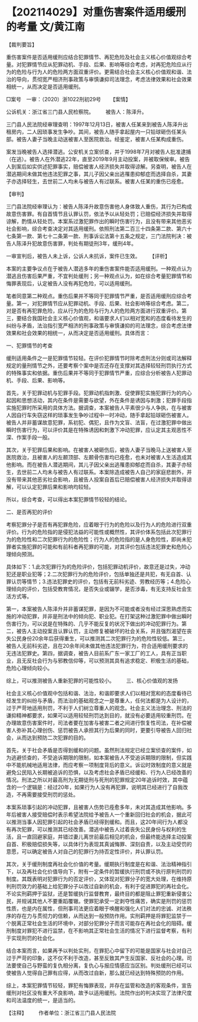 # 【202114029】对重伤害案件适用缓刑的考量 文/黄江南

【裁判要旨】

重伤害案件是否适用缓刑应结合犯罪情节、再犯危险及社会主义核心价值观综合考量。对犯罪情节应从犯罪动机、手段、后果、影响等综合考虑，对再犯危险应从行为的危险与行为人的危险两方面双重评价。更需结合社会主义核心价值观和谐、法治的导向，贯彻宽严相济刑事政策与审慎谦抑司法理念，考虑法律效果和社会效果相统一，从而决定是否适用缓刑。

□案号　一审：（2020）浙1022刑初29号 　　【案情】

公诉机关：浙江省三门县人民检察院。 　　被告人：陈泽升。

三门县人民法院经审理查明：1997年12月13日，被害人任某来到被告人陈泽升出租房内，二人因琐事发生争吵。其间，被告人随手拿起屋内一只铅球砸伤任某头部。被告人妻子当晚主动送被害人至医院救治。经鉴定，被害人任某构成重伤。

案发当晚被告人选择潜逃。公安机关立案侦查，并于1998年7月对被告人批准逮捕（在逃）。被告人在外潜逃22年，直至2019年9月主动投案，并被取保候审。被告人到案后如实供述犯罪事实，赔偿被害人经济损失并取得谅解。另查明，被告人在潜逃期间未做其他违法犯罪之事，其儿子因父亲出逃罹患抑郁症而选择自杀，其妻子亦选择轻生，去世前二人均未与被告人有过联系。被害人任某的重伤已痊愈。

【审判】

三门县法院经审理认为：被告人陈泽升故意伤害他人身体致人重伤，其行为已构成故意伤害罪。有自首情节且认罪认罚，依法予以从轻处罚；已赔偿经济损失并取得谅解，酌情从轻处罚。本案系过激犯罪作出的瞬时伤害行为，且没有带来其他恶劣社会影响，综合考查决定对其适用缓刑。依照刑法第二百三十四条第二款、第六十七条第一款、第七十二条第一款、刑事诉讼法第十五条之规定，三门法院判决：被告人陈泽升犯故意伤害罪，判处有期徒刑3年，缓刑4年。

一审宣判后，被告人未上诉，公诉人未抗诉，案件已生效。 　　【评析】

本案的主要争议点在于被告人潜逃多年的重伤害案件能否适用缓刑。一种观点认为潜逃且伤害后果严重，不宜判处缓刑；另一种观点认为，如在综合考量犯罪情节和悔罪表现后，认定被告人没有再犯危险，可以适用缓刑。

笔者同意第二种观点。重伤后果并不等同于犯罪情节严重，是否适用缓刑应综合考量。第一，对犯罪情节应从犯罪动机、手段、后果、社会影响等综合考虑。第二，对是否有再犯罪危险，应从行为的危险与行为人的危险两方面进行双重评价。第三，要结合我国社会主义核心价值观，和谐要求人们以相对宽和的态度看待发生的纠纷与矛盾，法治指引宽严相济的刑事政策与审慎谦抑的司法理念，综合考虑法律效果和社会效果的相统一，从而决定是否适用缓刑。具体而言：

一、犯罪情节的考查

缓刑适用条件之一是犯罪情节较轻。在评价犯罪情节时除考虑刑法分则或司法解释规定的量刑情节之外，还要考察个案中是否还存在支撑对其选择较轻刑罚执行方式的特殊事实和依据。重伤后果并不等同于犯罪情节严重，应综合分析被告人犯罪动机、手段、后果、影响等。

首先，关于犯罪动机与犯罪手段。犯罪动机指刺激、促使罪犯实施犯罪行为的内心起因和思想活动，其内在条件是需要与欲望，外在条件是诱因与刺激；犯罪手段指实施犯罪时所采用的具体方法。据调查，本案被告人平素很少与人争执，在与被害人因自行车失窃这样的琐事发生争吵过程中一时冲动，随手拿起铅球砸伤被害人。被告人并非蓄谋故意犯罪，系初犯、偶犯，且作为文盲、法盲，在过激犯罪中做出瞬时伤害行为，可以评价其是在特殊诱因和刺激下冲动犯罪，应认定其主观恶性不深、作案手段一般。

其次，关于犯罪后果和影响。在被害人被砸伤后，被告人妻子当晚马上送被害人至医院救治，且被害人的左颞顶部、左颞骨伤害均已痊愈，也未对被害人生活造成其他影响。而在被告人潜逃期间，其儿子因父亲出逃罹患抑郁症而自杀，其妻子亦轻生，去世前二人均未与被告人有过联系。本案除造成被告人自己的家庭悲剧外，并没有带来其他恶劣社会影响，且被告人投案自首后已赔偿被害人经济损失并取得谅解，可以认定犯罪后果和影响均较轻。

所以，综合考查，可以得出本案犯罪情节较轻的结论。

二、是否再犯的评价

考察犯罪分子是否有再犯罪危险，应着眼于行为的危险以及行为人的危险进行双重评价。行为的危险指的是侵犯法益的可能性或概然性，其评价体系包括此次犯罪行为的危险性和二次犯罪行为的危险性；行为人的危险指的是人身危险性，即尚未犯罪者实施犯罪的可能和有前科者再犯罪的可能，对其评价包括违法犯罪史和危险心理倾向预测。

具体如下：1.此次犯罪行为的危险评价，包括犯罪动机评价，故意还是过失，冲动犯还是职业犯等；2.二次犯罪行为的危险评价，包括单独还是共犯，有无自首、认罪认罚等情节；3.违法犯罪史的评价，包括有无前科劣迹、劳教经历等；4.危险心理倾向的评价，包括受教育情况，是否失业或辍学，是否涉毒，有无支持反社会生活方式等。

第一，本案被告人陈泽升并非蓄谋犯罪，是因为不可能或者没有经过深思熟虑而实施的冲动犯罪，并非是刑法中的倾向犯、职业犯。在打架这种过激犯罪中做出瞬时伤害行为，可以说是在特殊的、几乎不能反复的状况下做出的冲动犯罪行为。第二，被告人主动投案且认罪认罚，主动修复被破坏的社会关系，并且强烈渴望在丧失公民身份20余年后获得重生，可以推测其二次犯罪行为的危险性较低。第三，被告人无前科劣迹，且在20余年间未做其他违法犯罪行为，符合适用缓刑要求的无违法犯罪史。第四，据调查，被告人目前系广东一家工厂的工人，具有正当职业，且无反社会行为与邪教信仰等，可以预测其具有追求稳定、积极生活的基础，危险心理倾向较小。

综上，可以推测被告人重新犯罪的可能性较小。 　　三、核心价值观的发扬

社会主义核心价值观中包括和谐、法治，和谐即要求人们以相对宽和的态度看待已经发生的纠纷与矛盾，而法治的基础观念之一是尊重人，任何法都是为人设计的，过于严苛地适用刑罚，不利于人们树立尊重人的观念。社会主义法治理念、刑法的谦抑精神都要求，如果可以适用较轻刑罚达到目的，就没有必要适用较重刑罚。在办理故意伤害案件时，司法者要在加害与被害二者之间进行恢复性司法，在补偿被害人弥补其心理创伤、惩罚被告人承担其行为后果的同时，更要引导被告人回归社会，从而达到预防二次犯罪的目的。

首先，关于社会矛盾是否得到缓和的问题。虽然刑法规定已经立案侦查的案件，如为逃避侦查的，不受追诉期限的限制，如本案被告人不受追诉期限的限制，但实践中不能机械地适用法律，而应考察一项制度背后的意义。诉讼时效制度的意义就是避免公民陷入长期被追诉的恐惧，以及考虑社会矛盾已经缓和、行为人已经改善的情况。刑法之所以对最高刑为无期徒刑与死刑的犯罪规定20年追诉时效，其中蕴含的一个逻辑是：经过20年，如果行为人没有再犯罪，说明其已经进行了自我改造，不再需要接受刑罚的惩处。

本案系琐事引起的冲动犯罪，且被害人伤势已痊愈多年，未对其造成其他影响。多年后被害人接受赔偿时表示希望法院给予被告人一个重新回归社会的机会，据此可以推测当事人因犯罪引起的社会矛盾已经得到缓和。而且，这20年间行为人都没有再次犯罪，可以推测其已经改善。潜逃中被告人过着丧失公民身份与权利的生活，且一直回避家庭，并错过妻儿离世前最后相见的机会，但最终能选择主动投案自首、积极赔偿损失等，以具体行为表现其真诚悔罪、深刻自责，以及主动受罚的意愿，可以确定被告人对自己的犯罪行为持否定性评价，并认罪认罚。

其次，关于缓刑制度再社会化价值的考量。缓期执行制度是在和谐、法治精神指引下，以及再社会化价值导向下，附有一定条件的暂缓执行刑罚或不执行原判刑罚的制度。其既表明对犯罪行为的否定评价，又体现对犯罪分子的宽大处理，在维持原判刑罚效力的基础上给犯罪分子以改过自新的机会，有利于促进罪犯的再社会化。不论实刑羁押于监狱，还是暂缓执行监督教育，最终目的都是阻止罪犯重新侵害公民，并规诫其他人不要重蹈覆辙。使罪犯承受一定剥夺性痛苦，确实是刑罚的惩罚性质，也是内在属性，但刑事司法更应着眼于唤醒和强化人们对法的忠诚、对法秩序的存在力与贯彻力的信赖，从而达到一般预防作用。实刑羁押是将罪犯监禁于一个脱离正常社会生活的环境中，对部分犯罪分子而言可能存在再社会化的阻碍。缓刑制度对罪犯不进行监禁，在不影响其正常社会生活的情况下进行监督考察，有利于实现刑罚的社会化。

结合本案而言，如果再予以判处实刑，在罪犯心中留下的可能是国家与社会对自己过于严苛的印象，这不仅不利于改造，甚至反致其产生反国家、反社会的心理。司法要使自己与野蛮的复仇相分离，复仇心与报应情感应当区别。判处缓刑已经可以使被告人觉得自己罪有应得，从而改过自新，那么就已经达到特殊预防的作用。

综上，本案犯罪情节较轻，罪犯有悔罪表现，并存在监管和改造的客观条件，宣告缓刑对社区没有重大不良影响，故予以适用缓刑。法院作出的判决实现了法律尺度和司法温度的统一，是适当的。

【注释】 　　作者单位：浙江省三门县人民法院